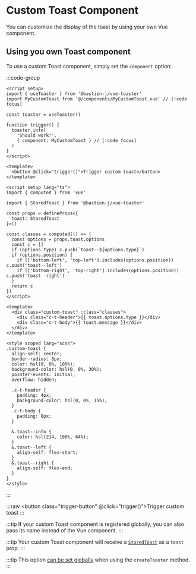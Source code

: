 # Custom Toast Component

You can customize the display of the toast by using your own Vue component.

## Using you own Toast component

To use a custom Toast component, simply set the `component` option:

:::code-group
```vue [App.vue]
<script setup>
import { useToaster } from '@bastien-j/vue-toaster'
import MyCustomToast from '@/components/MyCustomToast.vue' // [!code focus]

const toaster = useToaster()

function trigger() {
  toaster.info(
    'Should work!',
    { component: MyCustomToast } // [!code focus]
  )
}
</script>

<template>
  <button @click="trigger()">Trigger custom toast</button>
</template>
```

```vue{6-8} [MyCustomToast.vue]
<script setup lang="ts">
import { computed } from 'vue'

import { StoredToast } from '@bastien-j/vue-toaster'

const props = defineProps<{
  toast: StoredToast
}>()

const classes = computed(() => {
  const options = props.toast.options
  const c = []
  if (options.type) c.push(`toast--${options.type}`)
  if (options.position) {
    if (['bottom-left', 'top-left'].includes(options.position)) c.push('toast--left')
    if (['bottom-right', 'top-right'].includes(options.position)) c.push('toast--right')
  }
  return c
})
</script>

<template>
  <div class="custom-toast" :class="classes">
    <div class="c-t-header">{{ toast.options.type }}</div>
    <div class="c-t-body">{{ toast.message }}</div>
  </div>
</template>

<style scoped lang="scss">
.custom-toast {
  align-self: center;
  border-radius: 8px;
  color: hsl(0, 0%, 100%);
  background-color: hsl(0, 0%, 30%);
  pointer-events: initial;
  overflow: hidden;

  .c-t-header {
    padding: 4px;
    background-color: hsl(0, 0%, 15%);
  }
  .c-t-body {
    padding: 8px;
  }

  &.toast--info {
    color: hsl(214, 100%, 64%);
  }
  &.toast--left {
    align-self: flex-start;
  }
  &.toast--right {
    align-self: flex-end;
  }
}
</style>
```
:::

<script setup>
import { useToaster } from '../../src/toaster'

const toaster = useToaster()

function trigger() {
  toaster.info(
    'Should work!',
    { component: 'CustomToast' }
  )
}
</script>
:::raw
<ClientOnly>
  <button class="trigger-button" @click="trigger()">Trigger custom toast</button>
</ClientOnly>
:::

:::tip
If your custom Toast component is registered globally, you can also pass its name instead of the Vue component.
:::

:::tip
Your custom Toast component will receive a [`StoredToast`](../reference/ref-plugin-options) as a `toast` prop.
:::

:::tip
This option [can be set globally](./conf-global-vs-local#global-configuration) when using the `createToaster` method.
:::

<style scoped>
.trigger-button {
  background-color: #0c8581;
  padding: 5px 7px;
  border-radius: 5px;
  color: white;
  font-size: 16px;
}
</style>
